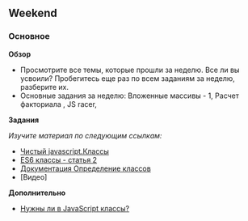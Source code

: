 ## Weekend

### Основное

**Обзор**

- Просмотрите все темы, которые прошли за неделю. Все ли вы усвоили? Пробегитесь еще раз по всем заданиям за неделю, разберите их.
- Основные задания за неделю: Вложенные массивы - 1, Расчет факториала , JS racer, 

**Задания**

*Изучите материал по следующим ссылкам:*

- [Чистый javascript.Классы](https://habr.com/ru/post/319804/)
- [ES6 классы - статья 2](http://jsraccoon.ru/es6-classes)
- [Документация Определение классов](https://developer.mozilla.org/ru/docs/Web/JavaScript/Reference/Classes)
- [Видео]

**Дополнительно**

- [Нужны ли в JavaScript классы?](https://habr.com/post/175029/)
